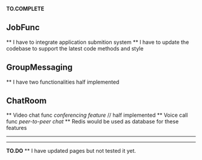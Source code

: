**TO.COMPLETE**

## JobFunc

** I have to integrate application submition system
** I have to update the codebase to support the latest code methods and style

## GroupMessaging

\*\* I have two functionalities half implemented

## ChatRoom

** Video chat func _conferencing feature_ // half implemented
** Voice call func _peer-to-peer chat_
\*\* Redis would be used as database for these features

---

---

**TO.DO**
\*\* I have updated pages but not tested it yet.
